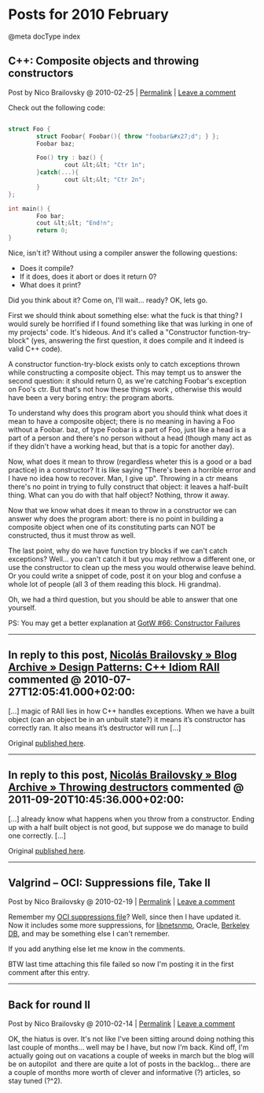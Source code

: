 # Posts for 2010 February

@meta docType index

## C++: Composite objects and throwing constructors

Post by Nico Brailovsky @ 2010-02-25 | [Permalink](md_blog/2010/0225_CCompositeobjectsandthrowingconstructors.md)  | [Leave a comment](https://github.com/nicolasbrailo/nicolasbrailo.github.io/issues/new?title=Comment@md_blog/2010/0225_CCompositeobjectsandthrowingconstructors.md&body=I%20have%20a%20comment!)

Check out the following code:

```c++

struct Foo {
        struct Foobar{ Foobar(){ throw "foobar&#x27;d"; } };
        Foobar baz;

        Foo() try : baz() {
                cout &lt;&lt; "Ctr 1n";
        }catch(...){
                cout &lt;&lt; "Ctr 2n";
        }
};

int main() {
        Foo bar;
        cout &lt;&lt; "End!n";
        return 0;
}

```

Nice, isn't it? Without using a compiler answer the following questions:

* Does it compile?
* If it does, does it abort or does it return 0?
* What does it print?

Did you think about it? Come on, I'll wait... ready? OK, lets go.

First we should think about something else: what the fuck is that thing? I would surely be horrified if I found something like that was lurking in one of my projects' code. It's hideous. And it's called a "Constructor function-try-block" (yes, answering the first question, it does compile and it indeed is valid C++ code).

A constructor function-try-block exists only to catch exceptions thrown while constructing a composite object. This may tempt us to answer the second question: it should return 0, as we're catching Foobar's exception on Foo's ctr. But that's not how these things work , otherwise this would have been a very boring entry: the program aborts.

To understand why does this program abort you should think what does it mean to have a composite object; there is no meaning in having a Foo without a Foobar. baz, of type Foobar is a part of Foo, just like a head is a part of a person and there's no person without a head (though many act as if they didn't have a working head, but that is a topic for another day).

Now, what does it mean to throw (regardless wheter this is a good or a bad practice) in a constructor? It is like saying "There's been a horrible error and I have no idea how to recover. Man, I give up". Throwing in a ctr means there's no point in trying to fully construct that object: it leaves a half-built thing. What can you do with that half object? Nothing, throw it away.

Now that we know what does it mean to throw in a constructor we can answer why does the program abort: there is no point in building a composite object when one of its constituting parts can NOT be constructed, thus it must throw as well.

The last point, why do we have function try blocks if we can't catch exceptions? Well... you can't catch it but you may rethrow a different one, or use the constructor to clean up the mess you would otherwise leave behind. Or you could write a snippet of code, post it on your blog and confuse a whole lot of people (all 3 of them reading this block. Hi grandma).

Oh, we had a third question, but you should be able to answer that one yourself.

PS: You may get a better explanation at [GotW #66: Constructor Failures](http://gotw.ca/gotw/066.htm)


---
## In reply to this post, [Nicolás Brailovsky » Blog Archive » Design Patterns: C++ Idiom RAII](md_blog/2010/0727_DesignPatternsCIdiomRAII.md) commented @ 2010-07-27T12:05:41.000+02:00:

[...] magic of RAII lies in how C++ handles exceptions. When we have a built object (can an object be in an unbuilt state?) it means it’s constructor has correctly ran. It also means it’s destructor will run [...]

Original [published here](md_blog/2010/0225_CCompositeobjectsandthrowingconstructors.md).

---
## In reply to this post, [Nicolás Brailovsky » Blog Archive » Throwing destructors](md_blog/2011/0920_Throwingdestructors.md) commented @ 2011-09-20T10:45:36.000+02:00:

[...] already know what happens when you throw from a constructor. Ending up with a half built object is not good, but suppose we do manage to build one correctly. [...]

Original [published here](md_blog/2010/0225_CCompositeobjectsandthrowingconstructors.md).





---

## Valgrind – OCI: Suppressions file, Take II

Post by Nico Brailovsky @ 2010-02-19 | [Permalink](md_blog/2010/0219_ValgrindOCISuppressionsfileTakeII.md)  | [Leave a comment](https://github.com/nicolasbrailo/nicolasbrailo.github.io/issues/new?title=Comment@md_blog/2010/0219_ValgrindOCISuppressionsfileTakeII.md&body=I%20have%20a%20comment!)

Remember my [OCI suppressions file](md_blog/2009/0323_ValgrindOCISuppressionsfileFTW.md)? Well, since then I have updated it. Now it includes some more suppressions, for [libnetsnmp](http://www.net-snmp.org/), Oracle, [Berkeley DB](http://www.oracle.com/technology/products/berkeley-db/index.html), and may be something else I can't remember.

If you add anything else let me know in the comments.

BTW last time attaching this file failed so now I'm posting it in the first comment after this entry.





---

## Back for round II

Post by Nico Brailovsky @ 2010-02-14 | [Permalink](md_blog/2010/0214_BackforroundII.md)  | [Leave a comment](https://github.com/nicolasbrailo/nicolasbrailo.github.io/issues/new?title=Comment@md_blog/2010/0214_BackforroundII.md&body=I%20have%20a%20comment!)

OK, the hiatus is over. It's not like I've been sitting around doing nothing this last couple of months... well may be I have, but now I'm back. Kind off, I'm actually going out on vacations a couple of weeks in march but the blog will be on autopilot  and there are quite a lot of posts in the backlog... there are a couple of months more worth of clever and informative (?) articles, so stay tuned (?^2).



